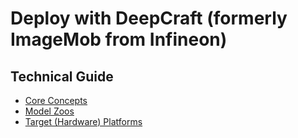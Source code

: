 # Deploy with DeepCraft (formerly ImageMob from Infineon)

## Technical Guide
- [Core Concepts](../../../concepts/frameworks/deepcraft)
- [Model Zoos](https://github.com/afondiel/Edge-AI-Model-Zoo)
- [Target (Hardware) Platforms](https://github.com/afondiel/Edge-AI-Platforms)
